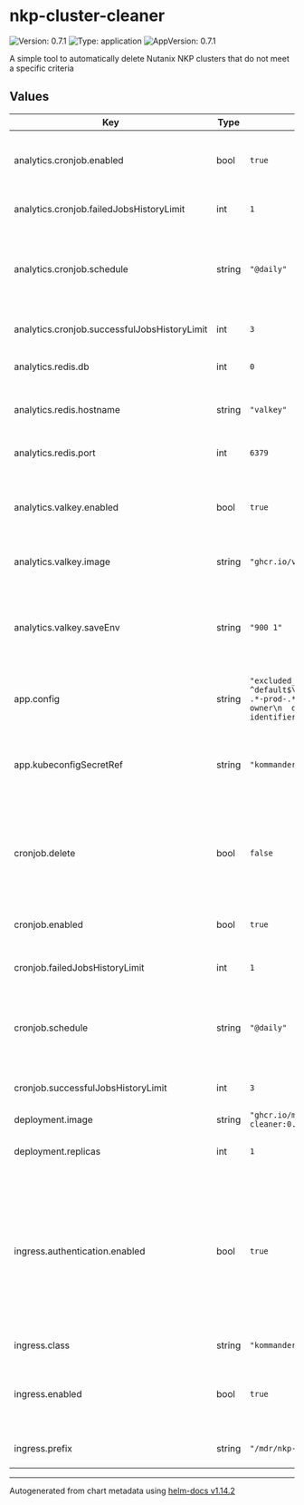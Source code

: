 # nkp-cluster-cleaner

![Version: 0.7.1](https://img.shields.io/badge/Version-0.7.1-informational?style=flat-square) ![Type: application](https://img.shields.io/badge/Type-application-informational?style=flat-square) ![AppVersion: 0.7.1](https://img.shields.io/badge/AppVersion-0.7.1-informational?style=flat-square)

A simple tool to automatically delete Nutanix NKP clusters that do not meet a specific criteria

## Values

| Key | Type | Default | Description |
|-----|------|---------|-------------|
| analytics.cronjob.enabled | bool | `true` | Enable periodic collection of historical data |
| analytics.cronjob.failedJobsHistoryLimit | int | `1` | How many failed jobs to keep |
| analytics.cronjob.schedule | string | `"@daily"` | Schedule to run the job. Uses standard Kubernetes CronJob syntax. |
| analytics.cronjob.successfulJobsHistoryLimit | int | `3` | How many successful jobs to keep |
| analytics.redis.db | int | `0` | Redis database number |
| analytics.redis.hostname | string | `"valkey"` | Hostname of the Redis/Valkey instance |
| analytics.redis.port | int | `6379` | Port of the Redis/Valkey instance |
| analytics.valkey.enabled | bool | `true` | Deploy a Valkey service for storing historical data |
| analytics.valkey.image | string | `"ghcr.io/valkey-io/valkey:8-alpine"` | Valkey container image to use |
| analytics.valkey.saveEnv | string | `"900 1"` | Valkey SAVE_ENV value to specify how often to ensure data is flushed to disk |
| app.config | string | `"excluded_namespace_patterns:\n- ^default$\nprotected_cluster_patterns:\n- .*-prod-.*\nextra_labels:\n- name: owner\n  description: Cluster owner identifier"` | Default set of exclusion rules |
| app.kubeconfigSecretRef | string | `"kommander-self-attach-kubeconfig"` | Secret containing a valid kubeconfig for the management cluster |
| cronjob.delete | bool | `false` | Set to true to actually delete clusters, default is to operate in "dry-run" mode |
| cronjob.enabled | bool | `true` | Enable scheduled deletion CronJobs |
| cronjob.failedJobsHistoryLimit | int | `1` | How many failed jobs to keep |
| cronjob.schedule | string | `"@daily"` | Schedule to run the job. Uses standard Kubernetes CronJob syntax. |
| cronjob.successfulJobsHistoryLimit | int | `3` | How many successful jobs to keep |
| deployment.image | string | `"ghcr.io/markround/nkp-cluster-cleaner:0.7.1"` | Container image to use |
| deployment.replicas | int | `1` | Number of replicas to deploy |
| ingress.authentication.enabled | bool | `true` | If true, access to the dashboard will require logging in with an admin account. Setting to false will enable anonymous access. |
| ingress.class | string | `"kommander-traefik"` | Ingress class to use |
| ingress.enabled | bool | `true` | Enables ingress through the Kommander Traefik deployment |
| ingress.prefix | string | `"/mdr/nkp-cluster-cleaner"` | URL Prefix for the dashboard |

----------------------------------------------
Autogenerated from chart metadata using [helm-docs v1.14.2](https://github.com/norwoodj/helm-docs/releases/v1.14.2)

